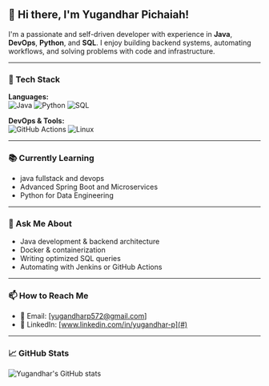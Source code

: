 ## 👋 Hi there, I'm Yugandhar Pichaiah!

I'm a passionate and self-driven developer with experience in **Java**, **DevOps**, **Python**, and **SQL**. I enjoy building backend systems, automating workflows, and solving problems with code and infrastructure.

---

### 🔧 Tech Stack

**Languages:**  
![Java](https://img.shields.io/badge/Java-ED8B00?style=flat&logo=java&logoColor=white)
![Python](https://img.shields.io/badge/Python-3776AB?style=flat&logo=python&logoColor=white)
![SQL](https://img.shields.io/badge/SQL-336791?style=flat&logo=postgresql&logoColor=white)

**DevOps & Tools:**  
![GitHub Actions](https://img.shields.io/badge/GitHub%20Actions-2088FF?style=flat&logo=github-actions&logoColor=white)
![Linux](https://img.shields.io/badge/Linux-FCC624?style=flat&logo=linux&logoColor=black)

---



### 📚 Currently Learning

- java fullstack and devops
- Advanced Spring Boot and Microservices
- Python for Data Engineering

---

### 💬 Ask Me About

- Java development & backend architecture
- Docker & containerization
- Writing optimized SQL queries
- Automating with Jenkins or GitHub Actions

---

### 📫 How to Reach Me

- 📧 Email: [yugandharp572@gmail.com]
- 💼 LinkedIn: [www.linkedin.com/in/yugandhar-p](#)


---

### 📈 GitHub Stats

![Yugandhar's GitHub stats](https://github-readme-stats.vercel.app/api?username=yugandharpichaiah&show_icons=true&theme=default)

<!-- Optional extras -->
<!--
![Top Langs](https://github-readme-stats.vercel.app/api/top-langs/?username=yugandharpichaiah&layout=compact)
-->


